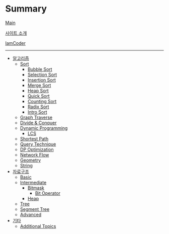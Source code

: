 # Summary
[Main](./mainpage.md)

[사이트 소개](./intro/site.md)

[IamCoder](./intro/iamcoder.md)

---

- [알고리즘]()
    - [Sort](./algorithm/sort/sort.md)
      - [Bubble Sort](./algorithm/sort/bubblesort.md)
      - [Selection Sort](./algorithm/sort/selectionsort.md)
      - [Insertion Sort](./algorithm/sort/insertionsort.md)
      - [Merge Sort](./algorithm/sort/mergesort.md)
      - [Heap Sort](./algorithm/sort/heapsort.md)
      - [Quick Sort](./algorithm/sort/quicksort.md)
      - [Counting Sort](./algorithm/sort/countingsort.md)
      - [Radix Sort](./algorithm/sort/radixsort.md)
      - [Intro Sort](./algorithm/sort/introsort.md)
    - [Graph Traverse]()
    - [Divide & Conquer](./algorithm/divideandconquer/divideandconquer.md)
    - [Dynamic Programming]()
      - [LCS](./algorithm/dp/lcs.md)
    - [Shortest Path]()
    - [Query Technique]()
    - [DP Optimization]()
    - [Network Flow]()
    - [Geometry]()
    - [String]()
- [자료구조]()
    - [Basic]()
    - [Intermediate](./datastructure/intermediate/intermediate.md)
      - [Bitmask](./datastructure/intermediate/bitmask/bitmask.md)
        - [Bit Operator](./datastructure/intermediate/bitoperator/bitoperator.md)
      - [Heap](./datastructure/intermediate/heap/heap.md)
    - [Tree]()
    - [Segment Tree]()
    - [Advanced]()
- [기타]()
    - [Additional Topics]()

